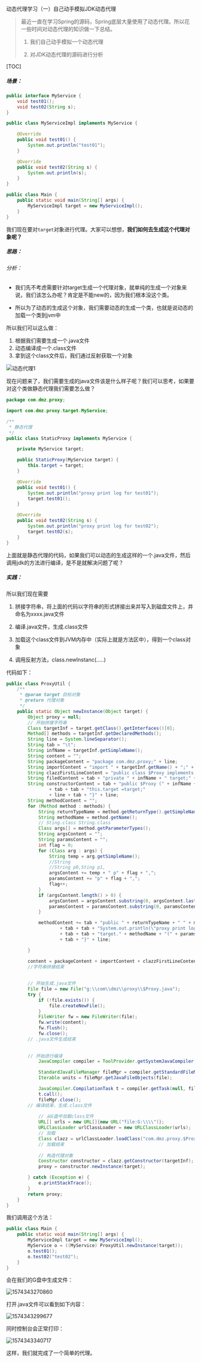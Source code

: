 动态代理学习（一）自己动手模拟JDK动态代理

> 最近一直在学习Spring的源码，Spring底层大量使用了动态代理。所以花一些时间对动态代理的知识做一下总结。
>
> 1. 我们自己动手模拟一个动态代理
>
> 2. 对JDK动态代理的源码进行分析

[TOC]

##### 场景：

```java
public interface MyService {
	void test01();
	void test02(String s);
}

public class MyServiceImpl implements MyService {

	@Override
	public void test01() {
		System.out.println("test01");
	}

	@Override
	public void test02(String s) {
		System.out.println(s);
	}
}

public class Main {
	public static void main(String[] args) {
		MyServiceImpl target = new MyServiceImpl();
    }
}
```

我们现在要对`target`对象进行代理。大家可以想想，**我们如何去生成这个代理对象呢？**

##### 思路：

###### 分析：

- 我们先不考虑需要针对target生成一个代理对象，就单纯的生成一个对象来说，我们该怎么办呢？肯定是不能new的，因为我们根本没这个类。

- 所以为了动态的生成这个对象，我们需要动态的生成一个类，也就是说动态的加载一个类到jvm中

所以我们可以这么做：

1. 根据我们需要生成一个.java文件
2. 动态编译成一个.class文件
3. 拿到这个class文件后，我们通过反射获取一个对象

![动态代理1](H:\markdown\鲁班学院学习大纲及笔记\动态代理1.png)

现在问题来了，我们需要生成的java文件该是什么样子呢？我们可以思考，如果要对这个类做静态代理我们需要怎么做？

```java
package com.dmz.proxy;

import com.dmz.proxy.target.MyService;

/**
 * 静态代理
 */
public class StaticProxy implements MyService {

	private MyService target;

	public StaticProxy(MyService target) {
		this.target = target;
	}

	@Override
	public void test01() {
		System.out.println("proxy print log for test01");
		target.test01();
	}

	@Override
	public void test02(String s) {
		System.out.println("proxy print log for test02");
		target.test02(s);
	}
}

```

上面就是静态代理的代码，如果我们可以动态的生成这样的一个.java文件，然后调用jdk的方法进行编译，是不是就解决问题了呢？

##### 实践：

所以我们现在需要

1. 拼接字符串，将上面的代码以字符串的形式拼接出来并写入到磁盘文件上，并命名为xxxx.java文件
2. 编译.java文件，生成.class文件
3. 加载这个class文件到JVM内存中（实际上就是方法区中），得到一个class对象

4. 调用反射方法，class.newInstanc(.....)

代码如下：

```java
public class ProxyUtil {
	/**
	 * @param target 目标对象
	 * @return 代理对象
	 */
	public static Object newInstance(Object target) {
		Object proxy = null;
        // 开始拼接字符串
		Class targetInf = target.getClass().getInterfaces()[0];
		Method[] methods = targetInf.getDeclaredMethods();
		String line = System.lineSeparator();
		String tab = "\t";
		String infName = targetInf.getSimpleName();
		String content = "";
		String packageContent = "package com.dmz.proxy;" + line;
		String importContent = "import " + targetInf.getName() + ";" + line;
		String clazzFirstLineContent = "public class $Proxy implements " + infName + "{" + line;
		String filedContent = tab + "private " + infName + " target;" + line;
		String constructorContent = tab + "public $Proxy (" + infName + " target){" + line
				+ tab + tab + "this.target =target;"
				+ line + tab + "}" + line;
		String methodContent = "";
		for (Method method : methods) {
			String returnTypeName = method.getReturnType().getSimpleName();
			String methodName = method.getName();
			// Sting.class String.class
			Class args[] = method.getParameterTypes();
			String argsContent = "";
			String paramsContent = "";
			int flag = 0;
			for (Class arg : args) {
				String temp = arg.getSimpleName();
				//String
				//String p0,Sting p1,
				argsContent += temp + " p" + flag + ",";
				paramsContent += "p" + flag + ",";
				flag++;
			}
			if (argsContent.length() > 0) {
				argsContent = argsContent.substring(0, argsContent.lastIndexOf(",") - 1);
				paramsContent = paramsContent.substring(0, paramsContent.lastIndexOf(",") - 1);
			}

			methodContent += tab + "public " + returnTypeName + " " + methodName + "(" + argsContent + ") {" + line
					+ tab + tab + "System.out.println(\"proxy print log for " + methodName + "\");" + line
					+ tab + tab + "target." + methodName + "(" + paramsContent + ");" + line
					+ tab + "}" + line;

		}

		content = packageContent + importContent + clazzFirstLineContent + filedContent + constructorContent + methodContent + "}";
		//字符串拼接结束
        
        
        // 开始生成.java文件
		File file = new File("g:\\com\\dmz\\proxy\\$Proxy.java");
		try {
			if (!file.exists()) {
				file.createNewFile();
			}
			FileWriter fw = new FileWriter(file);
			fw.write(content);
			fw.flush();
			fw.close();
		// .java文件生成结束
                     
            
        // 开始进行编译   
			JavaCompiler compiler = ToolProvider.getSystemJavaCompiler();

			StandardJavaFileManager fileMgr = compiler.getStandardFileManager(null, null, null);
			Iterable units = fileMgr.getJavaFileObjects(file);

			JavaCompiler.CompilationTask t = compiler.getTask(null, fileMgr, null, null, null, units);
			t.call();
			fileMgr.close();
		// 编译结束，生成.class文件
            
			// 从G盘中加载class文件
			URL[] urls = new URL[]{new URL("file:G:\\\\")};
			URLClassLoader urlClassLoader = new URLClassLoader(urls);
			// 加载
			Class clazz = urlClassLoader.loadClass("com.dmz.proxy.$Proxy");
            // 加载结束
            
            // 构造代理对象
			Constructor constructor = clazz.getConstructor(targetInf);
			proxy = constructor.newInstance(target);

		} catch (Exception e) {
			e.printStackTrace();
		}
		return proxy;
	}
}
```

我们调用这个方法：

```java
public class Main {
    public static void main(String[] args) {
        MyServiceImpl target = new MyServiceImpl();
        MyService o = ((MyService) ProxyUtil.newInstance(target));
        o.test01();
        o.test02("test02");
    }
}
```

会在我们的G盘中生成文件：

![1574343270860](C:\Users\daimzh\AppData\Roaming\Typora\typora-user-images\1574343270860.png)

打开.java文件可以看到如下内容：

![1574343299677](C:\Users\daimzh\AppData\Roaming\Typora\typora-user-images\1574343299677.png)

同时控制台会正常打印：

![1574343340717](C:\Users\daimzh\AppData\Roaming\Typora\typora-user-images\1574343340717.png)

这样，我们就完成了一个简单的代理。

